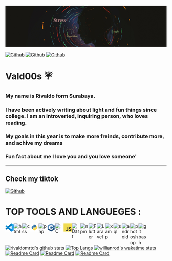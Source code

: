 <p aligin="center">
 <img src="/3.png">
</p>

[![Github](https://img.shields.io/badge/Facebook-rivaldo-green?style=for-the-badge&logo=facebook)](https://facebook.com/)
[![Github](https://img.shields.io/badge/TELEGRAM-rivaldomrtd-white?style=for-the-badge&logo=telegram)](https://t.me/rivaldomrtd)
[![Github](https://img.shields.io/badge/Twitter-rivaldo-red?style=for-the-badge&logo=twitter)](https://twitter.com/MrtdRivaldo)

<h1> Vald00s &#9748 </h1>

<h3> My name is Rivaldo form Surabaya.</h3>

<h3>I have been actively writing about light and fun things since college. I am an introverted, inquiring person, who loves reading.</h3>

<h3> My goals in this year is to make more freinds, contribute more, and achive my dreams</h3>

<h3> Fun fact about me I love you and you love someone'</h3>

---

## Check my tiktok

[![Github](https://img.shields.io/badge/Tiktok-valdooos-yellow?style=for-the-badge&logo=Tiktok)](https://tiktok.com/@valdooos)
<p align="center">
 <h1> TOP TOOLS AND LANGUEGES : </h1>
</p>

<img align="left" alt="Visual Studio Code" width="26px" src="https://raw.githubusercontent.com/github/explore/80688e429a7d4ef2fca1e82350fe8e3517d3494d/topics/visual-studio-code/visual-studio-code.png" />

<img align="left" alt="html" width="26px" src="https://upload.wikimedia.org/wikipedia/commons/thumb/6/61/HTML5_logo_and_wordmark.svg/512px-HTML5_logo_and_wordmark.svg.png" />

<img align="left" alt="css" width="26px" src="https://upload.wikimedia.org/wikipedia/commons/thumb/d/d5/CSS3_logo_and_wordmark.svg/1200px-CSS3_logo_and_wordmark.svg.png" />

<img align="left" alt="python" width="26px" src="https://raw.githubusercontent.com/github/explore/80688e429a7d4ef2fca1e82350fe8e3517d3494d/topics/python/python.png" />

<img align="left" alt="php" width="26px" src="https://e7.pngegg.com/pngimages/906/282/png-clipart-logo-computer-icons-php-wm-logo-text-label.png" />

<img align="left" alt="c++" width="26px" src="https://raw.githubusercontent.com/github/explore/80688e429a7d4ef2fca1e82350fe8e3517d3494d/topics/cpp/cpp.png" />

<img align="left" alt="C" width="26px" src="https://img2.pngdownload.id/20171217/033/letter-c-png-5a36954d474e54.1991877715135266052921.jpg" />

<img align="left" alt="JavaScript" width="26px" src="https://raw.githubusercontent.com/github/explore/80688e429a7d4ef2fca1e82350fe8e3517d3494d/topics/javascript/javascript.png" />

<img align="left" alt="Dart" width="26px" src="https://image.pngaaa.com/400/23400-middle.png" />

<img align="left" alt="npm" width="26px" src="https://upload.wikimedia.org/wikipedia/commons/f/f1/Vue.png" />

<img align="left" alt="Flutter" width="26px" src="https://iconape.com/wp-content/png_logo_vector/flutter.png" />

<img align="left" alt="Laravel" width="26px" src="https://upload.wikimedia.org/wikipedia/commons/thumb/9/9a/Laravel.svg/1969px-Laravel.svg.png" />

<img align="left" alt="xamp" width="26px" src="https://w7.pngwing.com/pngs/369/32/png-transparent-xampp-php-computer-servers-computer-software-localhost-others-text-rectangle-orange-thumbnail.png" />

<img align="left" alt="sql" width="26px" src="https://thumbs.dreamstime.com/b/sql-database-icon-logo-design-ui-ux-app-orange-inscription-shadow-96841969.jpg" />

<img align="left" alt="android" width="26px" src="https://2.bp.blogspot.com/-tzm1twY_ENM/XlCRuI0ZkRI/AAAAAAAAOso/BmNOUANXWxwc5vwslNw3WpjrDlgs9PuwQCLcBGAsYHQ/s1600/pasted%2Bimage%2B0.png" />

<img align="left" alt="photoshop" width="26px" src="https://cdn.pixabay.com/photo/2015/11/27/10/55/photoshop-1065296_1280.jpg" />

<img align="left" alt="git bash" width="26px" src="https://img2.pngdownload.id/20180515/szw/kisspng-bash-git-computer-icons-installation-command-line-5afaca8a063267.8597770915263852900254.jpg" />

##
##
![rivaldomrtd's github stats](https://github-readme-stats.vercel.app/api?username=rivaldomrtd&show_icons=true&theme=outrun)
[![Top Langs](https://github-readme-stats.vercel.app/api/top-langs/?username=rivaldomrtd&langs_count=10&layout=compact&theme=outrun)](https://en.wikipedia.org/wiki/Programming_language)
[![willianrod's wakatime stats](https://github-readme-stats.vercel.app/api/wakatime?username=username=rivaldomrtd&layout=compact)](https://github.com/rivaldomrtd)
[![Readme Card](https://github-readme-stats.vercel.app/api/pin/?username=rivaldomrtd&repo=p5js_Grafik_Primitif_2D&theme=outrun)](https://github.com/rivaldomrtd/p5js_Grafik_Primitif_2D)
[![Readme Card](https://github-readme-stats.vercel.app/api/pin/?username=rivaldomrtd&repo=Website_CRUD-4&theme=outrun)](https://github.com/rivaldomrtd/Website_CRUD-4)
[![Readme Card](https://github-readme-stats.vercel.app/api/pin/?username=rivaldomrtd&repo=Dijkstra.py&theme=outrun)](https://github.com/rivaldomrtd/Dijkstra.py)

